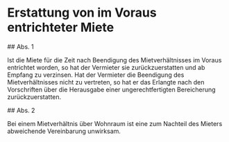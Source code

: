 # Erstattung von im Voraus entrichteter Miete



\#\# Abs. 1

 Ist die Miete für die Zeit nach Beendigung des Mietverhältnisses im Voraus entrichtet worden, so hat der Vermieter sie zurückzuerstatten und ab Empfang zu verzinsen. Hat der Vermieter die Beendigung des Mietverhältnisses nicht zu vertreten, so hat er das Erlangte nach den Vorschriften über die Herausgabe einer ungerechtfertigten Bereicherung zurückzuerstatten.

\#\# Abs. 2

 Bei einem Mietverhältnis über Wohnraum ist eine zum Nachteil des Mieters abweichende Vereinbarung unwirksam. 


